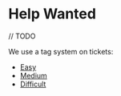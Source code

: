 # Help Wanted

// TODO 

We use a tag system on tickets:
* [Easy](easy)
* [Medium](medium)
* [Difficult](difficult)
